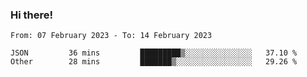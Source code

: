 ### Hi there!

<!--START_SECTION:waka-->

```text
From: 07 February 2023 - To: 14 February 2023

JSON         36 mins         █████████▒░░░░░░░░░░░░░░░   37.10 %
Other        28 mins         ███████▒░░░░░░░░░░░░░░░░░   29.26 %
```

<!--END_SECTION:waka-->
